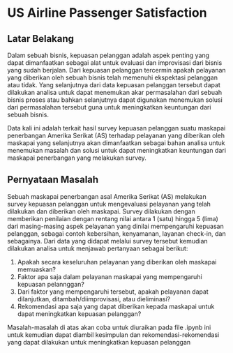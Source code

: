 # US Airline Passenger Satisfaction

## Latar Belakang
Dalam sebuah bisnis, kepuasan pelanggan adalah aspek penting yang dapat dimanfaatkan sebagai alat untuk evaluasi dan improvisasi dari bisnis yang sudah berjalan. Dari kepuasan pelanggan tercermin apakah pelayanan yang diberikan oleh sebuah bisnis telah memenuhi ekspektasi pelanggan atau tidak. Yang selanjutnya dari data kepuasan pelanggan tersebut dapat dilakukan analisa untuk dapat menemukan akar permasalahan dari sebuah bisnis proses atau bahkan selanjutnya dapat digunakan menemukan solusi dari permasalahan tersebut guna untuk meningkatkan keuntungan dari sebuah bisnis.

Data kali ini adalah terkait hasil survey kepuasan pelanggan suatu maskapai penerbangan Amerika Serikat (AS) terhadap pelayanan yang diberikan oleh maskapai yang selanjutnya akan dimanfaatkan sebagai bahan analisa untuk menemukan masalah dan solusi untuk dapat meningkatkan keuntungan dari maskapai penerbangan yang melakukan survey.

## Pernyataan Masalah
Sebuah maskapai penerbangan asal Amerika Serikat (AS) melakukan survey kepuasan pelanggan untuk mengevaluasi pelayanan yang telah dilakukan dan diberikan oleh maskapai. Survey dilakukan dengan memberikan penilaian dengan rentang nilai antara 1 (satu) hingga 5 (lima) dari masing-masing aspek pelayanan yang dinilai mempengaruhi kepuasan pelanggan, sebagai contoh  kebersihan, kenyamanan, layanan check-in, dan sebagainya. Dari data yang didapat melalui survey tersebut kemudian dilakukan analisa untuk menjawab pertanyaan sebagai berikut:

1. Apakah secara keseluruhan pelayanan yang diberikan oleh maskapai memuaskan?
2. Faktor apa saja dalam pelayanan maskapai yang mempengaruhi kepuasan pelannggan?
3. Dari faktor yang mempengaruhi tersebut, apakah pelayanan dapat dilanjutkan, ditambah/diimprovisasi, atau dieliminasi?
4. Rekomendasi apa saja yang dapat diberikan kepada maskapai untuk dapat meningkatkan kepuasan pelanggan?

Masalah-masalah di atas akan coba untuk diuraikan pada file .ipynb ini untuk kemudian dapat diambil kesimpulan dan rekomendasi-rekomendasi yang dapat dilakukan untuk meningkatkan kepuasan pelanggan
